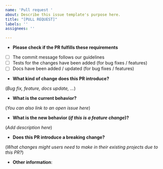 ```yaml
---
name: 'Pull request '
about: Describe this issue template's purpose here.
title: "[PULL REQUEST]"
labels: ''
assignees: ''

---
```


* **Please check if the PR fulfills these requirements**

- [ ] The commit message follows our guidelines
- [ ] Tests for the changes have been added (for bug fixes / features)
- [ ] Docs have been added / updated (for bug fixes / features)

* **What kind of change does this PR introduce?** 

(_Bug fix, feature, docs update, ..._)

* **What is the current behavior?** 

(_You can also link to an open issue here_)

* **What is the new behavior (_if this is a feature change_)?**

(_Add description here_)

* **Does this PR introduce a breaking change?** 

(_What changes might users need to make in their existing projects due to this PR?_)

* **Other information**:

